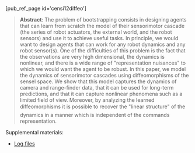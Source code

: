 [pub_ref_page id='censi12diffeo']


> **Abstract**: The problem of bootstrapping consists in designing agents that can learn from scratch the model of their sensorimotor cascade (the series of robot actuators, the external world, and the robot sensors) and use it to achieve useful tasks. In principle, we would want to design agents that can work for any robot dynamics and any robot sensor(s). One of the difficulties of this problem is the fact that the observations are very high dimensional, the dynamics is nonlinear, and there is a wide range of "representation nuisances" to which we would want the agent to be robust. In this paper, we model the dynamics of sensorimotor cascades using diffeomorphisms of the sensel space. We show that this model captures the dynamics of camera and range-finder data, that it can be used for long-term predictions, and that it can capture nonlinear phenomena such as a limited field of view. Moreover, by analyzing the learned diffeomorphisms it is possible to recover the "linear structure" of the dynamics in a manner which is independent of the commands representation.  


Supplemental materials:

- [Log files][logs]


[pdf]: http://purl.org/censi/research/2011-diffeo/2011-diffeo.pdf
[logs]: http://purl.org/censi/research/2011-diffeo/logs/